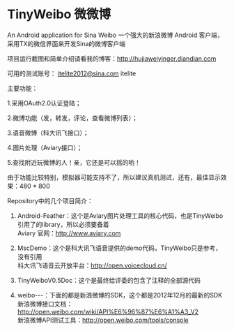 TinyWeibo  微微博
=========

An Android application for Sina Weibo 一个强大的新浪微博 Android 客户端，采用TX的微信界面来开发Sina的微博客户端

项目运行截图和简单介绍请看我的博客：http://hujiaweiyinger.diandian.com

可用的测试账号：  itelite2012@sina.com   itelite

主要功能：

1.采用OAuth2.0认证登陆；

2.微博功能（发，转发，评论，查看微博列表）；

3.语音微博（科大讯飞接口）；

4.图片处理（Aviary接口）；

5.查找附近玩微博的人！亲，它还是可以摇的哟！

由于功能比较特别，模拟器可能支持不了，所以建议真机测试，还有，最佳显示效果：480 * 800

Repository中的几个项目简介：

1. Android-Feather：这个是Aviary图片处理工具的核心代码，也是TinyWeibo引用了的library，所以必须要备着<br>
   Aviary 官网：http://www.aviary.com

2. MscDemo：这个是科大讯飞语音提供的demo代码，TinyWeibo只是参考，没有引用<br>
   科大讯飞语音云开放平台：http://open.voicecloud.cn/

3. TinyWeiboV0.5Doc：这个是最终给评委的包含了注释的全部源代码

4. weibo---：下面的都是新浪微博的SDK，这个都是2012年12月的最新的SDK<br>
   新浪微博接口文档：http://open.weibo.com/wiki/API%E6%96%87%E6%A1%A3_V2<br>
   新浪微博API测试工具：http://open.weibo.com/tools/console<br>

